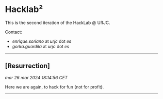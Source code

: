 # Hacklab²

This is the second iteration of the HackLab @ URJC.

Contact:

* *enrique.soriano* at *urjc* dot *es*
* *gorka.guardila* at *urjc* dot *es*

---

## [Resurrection]
_mar 26 mar 2024 18:14:56 CET_

Here we are again, to hack for fun (not for profit).

---
